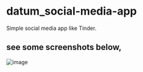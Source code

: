 # datum_social-media-app
Simple social media app like Tinder.

## see some screenshots below,
![image](https://user-images.githubusercontent.com/50765400/119997399-1ffea780-bfe9-11eb-9287-62ddeb8f2912.png)
